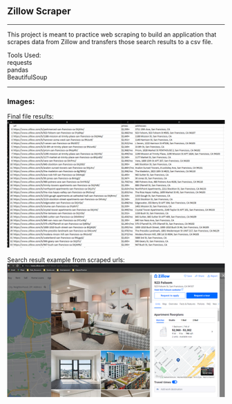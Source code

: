 ## Zillow Scraper

----
This project is meant to practice web scraping to build an application that scrapes data from Zillow and
transfers those search results to a csv file. 

Tools Used: <br>
requests <br>
pandas <br>
BeautifulSoup

----
### Images: 
Final file results: 
<br>
![final.png](images/final.png)
<br></br>
Search result example from scraped urls: 
<br>
![search_results.png](images/search_results.png)